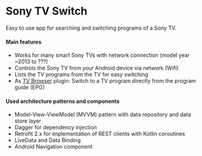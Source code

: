 Sony TV Switch
===================================

Easy to use app for searching and switching programs of a Sony TV.

#### Main features
- Works for many smart Sony TVs with network connection (model year ~2013 to ???)
- Controls the Sony TV from your Android device via network (Wifi)
- Lists the TV programs from the TV for easy switching
- As&nbsp;<a href="https://play.google.com/store/apps/details?id=org.tvbrowser.tvbrowser.play">TV Browser</a> plugin: Switch to a TV program directly from the program guide (EPG)

#### Used architecture patterns and components
- Model-View-ViewModel (MVVM) pattern with data repository and data store layer
- Dagger for dependency injection
- Retrofit 2.x for implementation of REST clients with Kotlin coroutines
- LiveData and Data Binding
- Android Navigation component



